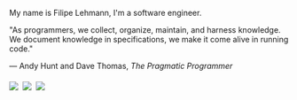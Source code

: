 <!--## About me
<!-- <img src="https://media.giphy.com/media/hvRJCLFzcasrR4ia7z/giphy.gif" width="25">
<!--🌎 https://i.pinimg.com/originals/03/9c/79/039c79d8b2430aa14680b5a7b627e5c0.gif
<img src="https://media.giphy.com/media/hvRJCLFzcasrR4ia7z/giphy.gif" width="25">
**LehmannPi/LehmannPi** is a ✨ _special_ ✨ repository because its `README.md` (this file) appears on your GitHub profile.

Here are some ideas to get you started:

- 🔭 I’m currently working on ...
- 🌱 I’m currently learning ...
- 👯 I’m looking to collaborate on ...
- 🤔 I’m looking for help with ...
- 💬 Ask me about ...
- 📫 How to reach me: ...
- 😄 Pronouns: ...
- ⚡ Fun fact: ...

USEFUL LINKS: https://shields.io/   https://github.com/simple-icons/simple-icons/blob/develop/slugs.md    https://github.com/anuraghazra/github-readme-stats    https://github.com/rafaballerini

https://htmlpreview.github.io/?

<li> 🌱 Aprendendo sobre Java, freelance e como ter uma rotina mais produtiva;</li>

<div>
  <img src="https://github-readme-stats.vercel.app/api?username=LehmannPi&show_icons=true&theme=dark&hide=issues&count_private=true&line_height=29" height="175px"/>
  <img src="https://github-readme-stats.vercel.app/api/top-langs/?username=LehmannPi&theme=dark&layout=compact&langs_count=7" height="175px"/>
</div>

Me chamo Filipe, sou um engenheiro e desenvolvedor:

<div>
  <ul>
    <li>  Desenvolvendo projetos em React, Typescript e Next.Js;</li>
    <li>  Estudando boas práticas e Test Driven Development;</li>
    <li>  Estudando alemão;</li>
    <li>  Em busca da minha melhor versão;</li>
    <li>  Procurando colaborar em projetos desafiadores.</li>
  </ul>
</div>
-->

My name is Filipe Lehmann, I'm a software engineer.

"As programmers, we collect, organize, maintain, and harness knowledge. We document knowledge in specifications, we make it come alive in running code." 

  — Andy Hunt and Dave Thomas, *The Pragmatic Programmer*
####
<!--#### 📫 Find me-->
<div>
 <a href="mailto:filipelehmannp@gmail.com/"> <img src="https://img.shields.io/badge/-email-red?style=for-the-badge&logo=gmail&labelColor=rgb(85,%2085,%2085)" /></a>&nbsp
 <a href="https://www.linkedin.com/in/filipe-lehmann-pereira/"> <img src="https://img.shields.io/badge/-linkedin-blue?style=for-the-badge&logo=linkedin&labelColor=rgb(85,%2085,%2085)&logoColor=white" /></a>&nbsp
 <a href="https://web.whatsapp.com/send?phone=553391590880&text&app_absent=0"> <img src="https://img.shields.io/badge/-whatsapp-25D366?style=for-the-badge&logo=whatsapp&labelColor=rgb(85,%2085,%2085)"  /></a>&nbsp
</div>
<!--
##
<!--
<div >
  <img src="https://cdn.jsdelivr.net/gh/devicons/devicon@latest/icons/nextjs/nextjs-original.svg" height="35"/>&nbsp
  <img src="https://cdn.jsdelivr.net/gh/devicons/devicon/icons/react/react-original.svg" height="35"/>&nbsp
  <img src="https://cdn.jsdelivr.net/gh/devicons/devicon@latest/icons/typescript/typescript-original.svg" height="35"/> &nbsp
  <img src="https://cdn.jsdelivr.net/gh/devicons/devicon/icons/javascript/javascript-original.svg" height="35"/> &nbsp
  <img src="https://cdn.jsdelivr.net/gh/devicons/devicon@latest/icons/mongodb/mongodb-original.svg" height="35"/>
  <img src="https://cdn.jsdelivr.net/gh/devicons/devicon/icons/html5/html5-original.svg" height="35"/>&nbsp
  <img src="https://cdn.jsdelivr.net/gh/devicons/devicon/icons/css3/css3-original.svg" height="35"/>&nbsp
  <img src="https://cdn.jsdelivr.net/gh/devicons/devicon@latest/icons/vitejs/vitejs-original.svg" height="35"/> &nbsp
</div>

<!-- ### :space_invader: Activity Graph
<p align="center">
  <img src="https://github-readme-activity-graph.vercel.app/graph?username=LehmannPi&theme=tokyo-night" alt="GitHub Activity Graph" />
</p> -->

<!--<div>
  <!--<img src="https://github-readme-stats.vercel.app/api?username=LehmannPi&show_icons=true&theme=dark&hide=issues&count_private=true&line_height=29" height="175px"/>-->
  <!--<img src="https://github-readme-stats.vercel.app/api/top-langs/?username=LehmannPi&theme=dark&layout=compact&langs_count=7" height="175px"/>-->
<!--</div>-->

